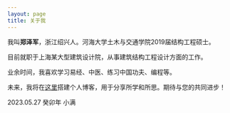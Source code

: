 ```yaml
---
layout: page
title: 关于我
---
```


我叫**郑泽军**，浙江绍兴人。河海大学土木与交通学院2019届结构工程硕士。

目前就职于上海某大型建筑设计院，从事建筑结构工程设计方面的工作。

业余时间，我喜欢学习易经、中医、练习中国功夫、编程等。

未来，我将在[这里](https://zhengzj-web.github.io)搭建个人博客，用于分享所学和所思。期待与您的共同进步！

2023.05.27 癸卯年 小满
